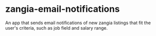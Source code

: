 # zangia-email-notifications
An app that sends email notifications of new zangia listings that fit the user's criteria, such as job field and salary range.
